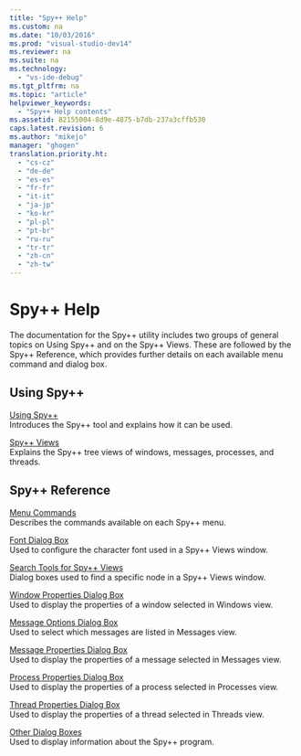 ```yaml
---
title: "Spy++ Help"
ms.custom: na
ms.date: "10/03/2016"
ms.prod: "visual-studio-dev14"
ms.reviewer: na
ms.suite: na
ms.technology: 
  - "vs-ide-debug"
ms.tgt_pltfrm: na
ms.topic: "article"
helpviewer_keywords: 
  - "Spy++ Help contents"
ms.assetid: 82155004-8d9e-4875-b7db-237a3cffb530
caps.latest.revision: 6
ms.author: "mikejo"
manager: "ghogen"
translation.priority.ht: 
  - "cs-cz"
  - "de-de"
  - "es-es"
  - "fr-fr"
  - "it-it"
  - "ja-jp"
  - "ko-kr"
  - "pl-pl"
  - "pt-br"
  - "ru-ru"
  - "tr-tr"
  - "zh-cn"
  - "zh-tw"
---
```

# Spy++ Help
The documentation for the Spy++ utility includes two groups of general topics on Using Spy++ and on the Spy++ Views. These are followed by the Spy++ Reference, which provides further details on each available menu command and dialog box.  
  
## Using Spy++  
 [Using Spy++](../VS_debugger/using-spy--.md)  
 Introduces the Spy++ tool and explains how it can be used.  
  
 [Spy++ Views](../VS_debugger/spy---views.md)  
 Explains the Spy++ tree views of windows, messages, processes, and threads.  
  
## Spy++ Reference  
 [Menu Commands](../VS_debugger/menu-commands.md)  
 Describes the commands available on each Spy++ menu.  
  
 [Font Dialog Box](../VS_debugger/font-dialog-box--microsoft-spy---help-.md)  
 Used to configure the character font used in a Spy++ Views window.  
  
 [Search Tools for Spy++ Views](../VS_debugger/search-tools-for-spy---views.md)  
 Dialog boxes used to find a specific node in a Spy++ Views window.  
  
 [Window Properties Dialog Box](../VS_debugger/window-properties-dialog-box.md)  
 Used to display the properties of a window selected in Windows view.  
  
 [Message Options Dialog Box](../VS_debugger/message-options-dialog-box.md)  
 Used to select which messages are listed in Messages view.  
  
 [Message Properties Dialog Box](../VS_debugger/message-properties-dialog-box.md)  
 Used to display the properties of a message selected in Messages view.  
  
 [Process Properties Dialog Box](../VS_debugger/process-properties-dialog-box.md)  
 Used to display the properties of a process selected in Processes view.  
  
 [Thread Properties Dialog Box](../VS_debugger/thread-properties-dialog-box.md)  
 Used to display the properties of a thread selected in Threads view.  
  
 [Other Dialog Boxes](../VS_debugger/other-dialog-boxes.md)  
 Used to display information about the Spy++ program.